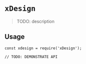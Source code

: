 # `xDesign`

> TODO: description

## Usage

```
const xdesign = require('xDesign');

// TODO: DEMONSTRATE API
```
